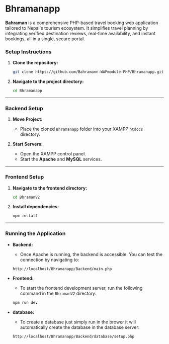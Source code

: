 # Bhramanapp

**Bahraman** is a comprehensive PHP-based travel booking web application tailored to Nepal's tourism ecosystem. It simplifies travel planning by integrating verified destination reviews, real-time availability, and instant bookings, all in a single, secure portal.

### Setup Instructions

1.  **Clone the repository:**
    ```bash
    git clone https://github.com/Bahramann-WAPmodule-PHP/Bhramanapp.git
    ```

2.  **Navigate to the project directory:**
    ```bash
    cd Bhramanapp
    ```

---

### Backend Setup

1.  **Move Project:**
    -   Place the cloned `Bhramanapp` folder into your XAMPP `htdocs` directory.

2.  **Start Servers:**
    -   Open the XAMPP control panel.
    -   Start the **Apache** and **MySQL** services.

---

### Frontend Setup

1.  **Navigate to the frontend directory:**
    ```bash
    cd BhramanV2
    ```

2.  **Install dependencies:**
    ```bash
    npm install
    ```

---

### Running the Application

-   **Backend:**
    -   Once Apache is running, the backend is accessible. You can test the connection by navigating to:
      ```
      http://localhost/Bhramanapp/Backend/main.php
      ```

-   **Frontend:**
    -   To start the frontend development server, run the following command in the `BhramanV2` directory:
      ```bash
      npm run dev
      ```
-   **database:**
    -   To create a database just simply run in the brower it will automatically create the database in the database server:
      ```
      http://localhost/Bhramanapp/Backend/database/setup.php
      ```



